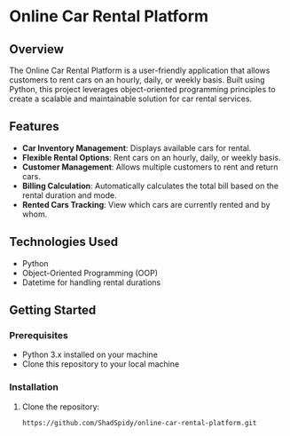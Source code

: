 # Online Car Rental Platform

## Overview
The Online Car Rental Platform is a user-friendly application that allows customers to rent cars on an hourly, daily, or weekly basis. Built using Python, this project leverages object-oriented programming principles to create a scalable and maintainable solution for car rental services.

## Features
- **Car Inventory Management**: Displays available cars for rental.
- **Flexible Rental Options**: Rent cars on an hourly, daily, or weekly basis.
- **Customer Management**: Allows multiple customers to rent and return cars.
- **Billing Calculation**: Automatically calculates the total bill based on the rental duration and mode.
- **Rented Cars Tracking**: View which cars are currently rented and by whom.

## Technologies Used
- Python
- Object-Oriented Programming (OOP)
- Datetime for handling rental durations

## Getting Started

### Prerequisites
- Python 3.x installed on your machine
- Clone this repository to your local machine

### Installation
1. Clone the repository:
   ```bash
   https://github.com/ShadSpidy/online-car-rental-platform.git
